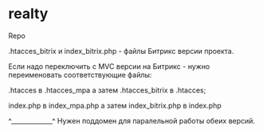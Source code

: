 # realty
Repo

.htacces_bitrix и index_bitrix.php - файлы Битрикс версии проекта.

Если надо переключить с MVC версии на Битрикс - нужно переименовать соответствующие файлы:

.htacces в .htacces_mpa а затем .htacces_bitrix в .htacces;

index.php в index_mpa.php а затем index_bitrix.php в index.php

^_____________^
Нужен поддомен для паралельной работы обеих версий.
